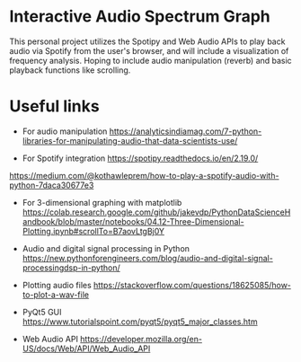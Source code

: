 # Interactive Audio Spectrum Graph
This personal project utilizes the Spotipy and Web Audio APIs to play back audio via Spotify from the user's browser, and will include a visualization of frequency analysis. Hoping to include audio manipulation (reverb) and basic playback functions like scrolling.

# Useful links

- For audio manipulation
https://analyticsindiamag.com/7-python-libraries-for-manipulating-audio-that-data-scientists-use/

- For Spotify integration
https://spotipy.readthedocs.io/en/2.19.0/

https://medium.com/@kothawleprem/how-to-play-a-spotify-audio-with-python-7daca30677e3

- For 3-dimensional graphing with matplotlib
https://colab.research.google.com/github/jakevdp/PythonDataScienceHandbook/blob/master/notebooks/04.12-Three-Dimensional-Plotting.ipynb#scrollTo=B7aovLtgBj0Y

- Audio and digital signal processing in Python
https://new.pythonforengineers.com/blog/audio-and-digital-signal-processingdsp-in-python/

- Plotting audio files
https://stackoverflow.com/questions/18625085/how-to-plot-a-wav-file

- PyQt5 GUI
https://www.tutorialspoint.com/pyqt5/pyqt5_major_classes.htm

- Web Audio API 
https://developer.mozilla.org/en-US/docs/Web/API/Web_Audio_API
